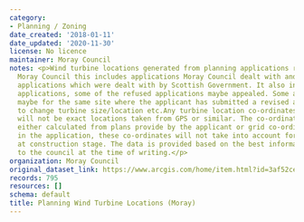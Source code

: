 ```yaml
---
category:
- Planning / Zoning
date_created: '2018-01-11'
date_updated: '2020-11-30'
license: No licence
maintainer: Moray Council
notes: <p>Wind turbine locations generated from planning applications received by
  Moray Council this includes applications Moray Council dealt with and Section 36
  applications which were dealt with by Scottish Government. It also includes refused
  applications, some of the refused applications maybe appealed. Some applications
  maybe for the same site where the applicant has submitted a revised application
  to change turbine size/location etc.Any turbine location co-ordinates we provide
  will not be exact locations taken from GPS or similar. The co-ordinates will be
  either calculated from plans provide by the applicant or grid co-ordinates stated
  in the application, these co-ordinates will not take into account for any micro-siting
  at construction stage. The data is provided based on the best information available
  to the council at the time of writing.</p>
organization: Moray Council
original_dataset_link: https://www.arcgis.com/home/item.html?id=3af52ce7fed049c79ba57f80c66fc1bc
records: 795
resources: []
schema: default
title: Planning Wind Turbine Locations (Moray)
---
```

